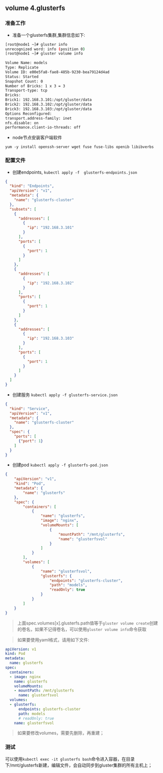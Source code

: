 ## volume 4.glusterfs


### 准备工作

* 准备一个glusterfs集群,集群信息如下:

```bash
[root@node1 ~]# gluster info 
unrecognized word: info (position 0)
[root@node1 ~]# gluster volume info 
 
Volume Name: models
Type: Replicate
Volume ID: e00e5fa8-fae8-485b-9230-bea79124d4ad
Status: Started
Snapshot Count: 0
Number of Bricks: 1 x 3 = 3
Transport-type: tcp
Bricks:
Brick1: 192.168.3.101:/opt/gluster/data
Brick2: 192.168.3.102:/opt/gluster/data
Brick3: 192.168.3.103:/opt/gluster/data
Options Reconfigured:
transport.address-family: inet
nfs.disable: on
performance.client-io-threads: off
```


* node节点安装客户端软件

```
yum -y install openssh-server wget fuse fuse-libs openib libibverbs
```

### 配置文件

* 创建endpoints, ``kubectl apply -f  glusterfs-endpoints.json``    
```json 
{
  "kind": "Endpoints",
  "apiVersion": "v1",
  "metadata": {
    "name": "glusterfs-cluster"
  },
  "subsets": [
    {
      "addresses": [
        {
          "ip": "192.168.3.101"
        }
      ],
      "ports": [
        {
          "port": 1
        }
      ]
    },
    {
      "addresses": [
        {
          "ip": "192.168.3.102"
        }
      ],
      "ports": [
        {
          "port": 1
        }
      ]
    },
    {
      "addresses": [
        {
          "ip": "192.168.3.103"
        }
      ],
      "ports": [
        {
          "port": 1
        }
      ]
    }
  ]
}
```

* 创建服务  `` kubectl apply -f glusterfs-service.json ``

```json
{
  "kind": "Service",
  "apiVersion": "v1",
  "metadata": {
    "name": "glusterfs-cluster"
  },
  "spec": {
    "ports": [
      {"port": 1}
    ]
  }
}
```

* 创建pod ``kubectl apply -f glusterfs-pod.json ``

```json 
{
    "apiVersion": "v1",
    "kind": "Pod",
    "metadata": {
        "name": "glusterfs"
    },
    "spec": {
        "containers": [
            {
                "name": "glusterfs",
                "image": "nginx",
                "volumeMounts": [
                    {
                        "mountPath": "/mnt/glusterfs",
                        "name": "glusterfsvol"
                    }
                ]
            }
        ],
        "volumes": [
            {
                "name": "glusterfsvol",
                "glusterfs": {
                    "endpoints": "glusterfs-cluster",
                    "path": "models",
                    "readOnly": true
                }
            }
        ]
    }
}
```

> 上面spec.volumes[x].glusterfs.path值等于``gluster volume create``创建的卷名，如果不记得卷名，可以使用``gluster volume info``命令获取

> 如果要使用yaml格式，请用如下文件:   
```yaml
apiVersion: v1
kind: Pod
metadata:
  name: glusterfs
spec:
  containers:
  - image: nginx
    name: glusterfs
    volumeMounts:
    - mountPath: /mnt/glusterfs
      name: glusterfsvol
  volumes:
  - glusterfs:
      endpoints: glusterfs-cluster
      path: models
      # readOnly: true
    name: glusterfsvol
```

> 如果要修改volumes，需要先删除，再重建；

### 测试

可以使用``kubectl exec -it glusterfs bash``命令进入容器，在目录下/mnt/glusterfs新建，编辑文件，会自动同步到gluster集群的所有主机上；